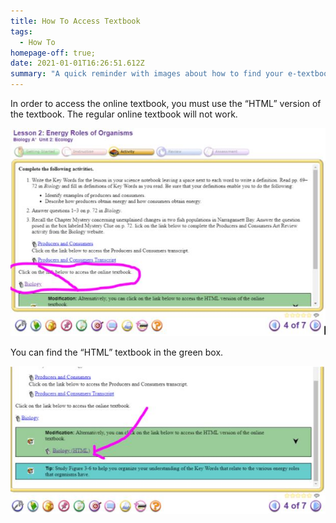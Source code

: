 ```yaml
---
title: How To Access Textbook
tags:
  - How To
homepage-off: true;
date: 2021-01-01T16:26:51.612Z
summary: "A quick reminder with images about how to find your e-textbook. "
---
```

In order to access the online textbook, you must use the “HTML” version of the textbook. The regular online textbook will not work.

![Not this link to textbook](/static/img/not-this-link-to-textbook.jpg)

You can find the “HTML” textbook in the green box.

![This link to textbook](/static/img/this-link-to-textbook.jpg)